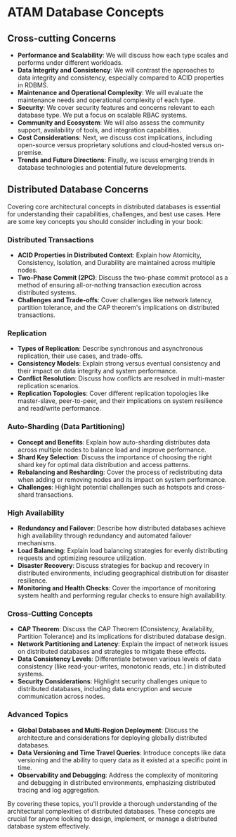 # ATAM Database Concepts

## Cross-cutting Concerns

-   **Performance and Scalability**: We will discuss how each type scales and performs under different workloads.
-   **Data Integrity and Consistency**: We will contrast the approaches to data integrity and consistency, especially compared to ACID properties in RDBMS.
-   **Maintenance and Operational Complexity**: We will evaluate the maintenance needs and operational complexity of each type.
-   **Security**: We cover security features and concerns relevant to each database type.  We put a focus on scalable RBAC systems.
-   **Community and Ecosystem**: We will also assess the community support, availability of tools, and integration capabilities.
-   **Cost Considerations**: Next, we discuss cost implications, including open-source versus proprietary solutions and cloud-hosted versus on-premise.
-   **Trends and Future Directions**: Finally, we iscuss emerging trends in database technologies and potential future developments.

## Distributed Database Concerns

Covering core architectural concepts in distributed databases is essential for understanding their capabilities, challenges, and best use cases. Here are some key concepts you should consider including in your book:

### Distributed Transactions

-   **ACID Properties in Distributed Context**: Explain how Atomicity, Consistency, Isolation, and Durability are maintained across multiple nodes.
-   **Two-Phase Commit (2PC)**: Discuss the two-phase commit protocol as a method of ensuring all-or-nothing transaction execution across distributed systems.
-   **Challenges and Trade-offs**: Cover challenges like network latency, partition tolerance, and the CAP theorem's implications on distributed transactions.

### Replication

-   **Types of Replication**: Describe synchronous and asynchronous replication, their use cases, and trade-offs.
-   **Consistency Models**: Explain strong versus eventual consistency and their impact on data integrity and system performance.
-   **Conflict Resolution**: Discuss how conflicts are resolved in multi-master replication scenarios.
-   **Replication Topologies**: Cover different replication topologies like master-slave, peer-to-peer, and their implications on system resilience and read/write performance.

### Auto-Sharding (Data Partitioning)

-   **Concept and Benefits**: Explain how auto-sharding distributes data across multiple nodes to balance load and improve performance.
-   **Shard Key Selection**: Discuss the importance of choosing the right shard key for optimal data distribution and access patterns.
-   **Rebalancing and Resharding**: Cover the process of redistributing data when adding or removing nodes and its impact on system performance.
-   **Challenges**: Highlight potential challenges such as hotspots and cross-shard transactions.

### High Availability

-   **Redundancy and Failover**: Describe how distributed databases achieve high availability through redundancy and automated failover mechanisms.
-   **Load Balancing**: Explain load balancing strategies for evenly distributing requests and optimizing resource utilization.
-   **Disaster Recovery**: Discuss strategies for backup and recovery in distributed environments, including geographical distribution for disaster resilience.
-   **Monitoring and Health Checks**: Cover the importance of monitoring system health and performing regular checks to ensure high availability.

### Cross-Cutting Concepts

-   **CAP Theorem**: Discuss the CAP Theorem (Consistency, Availability, Partition Tolerance) and its implications for distributed database design.
-   **Network Partitioning and Latency**: Explain the impact of network issues on distributed databases and strategies to mitigate these effects.
-   **Data Consistency Levels**: Differentiate between various levels of data consistency (like read-your-writes, monotonic reads, etc.) in distributed systems.
-   **Security Considerations**: Highlight security challenges unique to distributed databases, including data encryption and secure communication across nodes.

### Advanced Topics

-   **Global Databases and Multi-Region Deployment**: Discuss the architecture and considerations for deploying globally distributed databases.
-   **Data Versioning and Time Travel Queries**: Introduce concepts like data versioning and the ability to query data as it existed at a specific point in time.
-   **Observability and Debugging**: Address the complexity of monitoring and debugging in distributed environments, emphasizing distributed tracing and log aggregation.

By covering these topics, you'll provide a thorough understanding of the architectural complexities of distributed databases. These concepts are crucial for anyone looking to design, implement, or manage a distributed database system effectively.